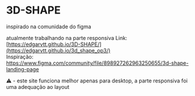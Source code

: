 # 3D-SHAPE
inspirado na comunidade do figma

atualmente trabalhando na parte responsiva
Link: [https://edgarvtt.github.io/3D-SHAPE/](https://edgarvtt.github.io/3d_shape_op3/) <br>
Inspiração: https://www.figma.com/community/file/898927262963250655/3d-shape-landing-page

⚠️ - este site funciona melhor apenas para desktop, a parte responsiva foi uma adequação ao layout
